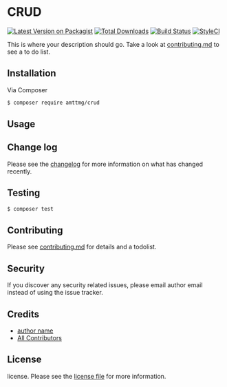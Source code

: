 # CRUD

[![Latest Version on Packagist][ico-version]][link-packagist]
[![Total Downloads][ico-downloads]][link-downloads]
[![Build Status][ico-travis]][link-travis]
[![StyleCI][ico-styleci]][link-styleci]

This is where your description should go. Take a look at [contributing.md](contributing.md) to see a to do list.

## Installation

Via Composer

``` bash
$ composer require amttmg/crud
```

## Usage

## Change log

Please see the [changelog](changelog.md) for more information on what has changed recently.

## Testing

``` bash
$ composer test
```

## Contributing

Please see [contributing.md](contributing.md) for details and a todolist.

## Security

If you discover any security related issues, please email author email instead of using the issue tracker.

## Credits

- [author name][link-author]
- [All Contributors][link-contributors]

## License

license. Please see the [license file](license.md) for more information.

[ico-version]: https://img.shields.io/packagist/v/amttmg/crud.svg?style=flat-square
[ico-downloads]: https://img.shields.io/packagist/dt/amttmg/crud.svg?style=flat-square
[ico-travis]: https://img.shields.io/travis/amttmg/crud/master.svg?style=flat-square
[ico-styleci]: https://styleci.io/repos/12345678/shield

[link-packagist]: https://packagist.org/packages/amttmg/crud
[link-downloads]: https://packagist.org/packages/amttmg/crud
[link-travis]: https://travis-ci.org/amttmg/crud
[link-styleci]: https://styleci.io/repos/12345678
[link-author]: https://github.com/amttmg
[link-contributors]: ../../contributors]